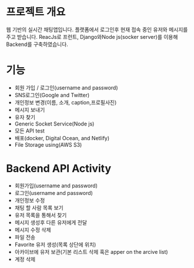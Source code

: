 # 프로젝트 개요
웹 기반의 실시간 채팅앱입니다. 플랫폼에서 로그인후 현재 접속 중인 유저와 메시지를 주고 받습니다. ReacJs로 프런트, Django와Node js(socker server)를 이용해 Backend를 구축하였습니다. 

# 기능 

- 회원 가입 /  로그인(username and password)
- SNS로그인(Google and Twitter)
- 개인정보 변경(이름, 소개, caption,프로필사진)
- 메시지 보내기
- 유자 찾기
- Generic Socket Service(Node js)
- 모든 API test
- 배포(docker, Digital Ocean, and Netlify)
- File Storage using(AWS S3)

# Backend API Activity
- 회원가입(username and password)
- 로그인(username and password)
- 개인정보 수정
- 채팅 할 사람 목록 보기
- 유저 목록을 통해서 찾기
- 메시지 생성후 다른 유저에게 전달
- 메시지 수정 삭제
- 파일 전송
- Favorite 유저 생성(목록 상단에 위치)
- 아카이브에 유저 보관(기본 리스트 삭제 혹은 apper on the arcive list)
- 계정 삭제
